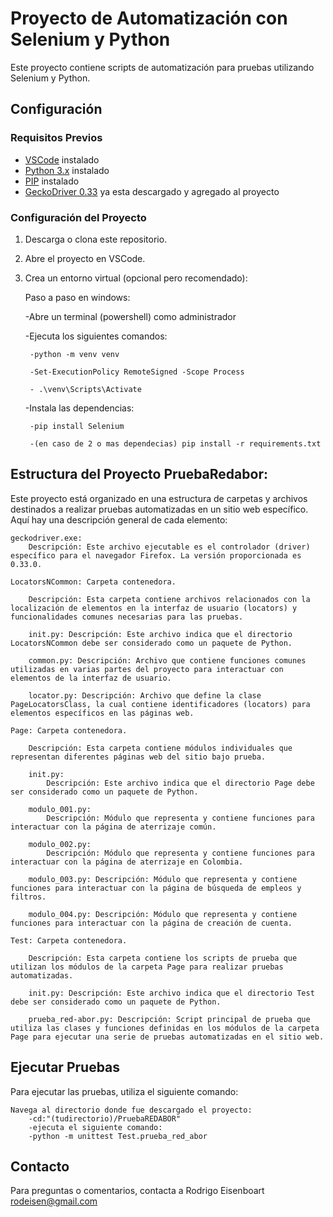 # Proyecto de Automatización con Selenium y Python

Este proyecto contiene scripts de automatización para pruebas utilizando Selenium y Python.

## Configuración

### Requisitos Previos

- [VSCode](https://code.visualstudio.com/) instalado
- [Python 3.x](https://www.python.org/) instalado
- [PIP](https://pip.pypa.io/en/stable/installation/) instalado
- [GeckoDriver 0.33](https://github.com/mozilla/geckodriver/releases) ya esta descargado y agregado al proyecto

### Configuración del Proyecto

1. Descarga o clona este repositorio.

2. Abre el proyecto en VSCode.

3. Crea un entorno virtual (opcional pero recomendado):

   Paso a paso en windows:
   
   -Abre un terminal (powershell) como administrador
   
   -Ejecuta los siguientes comandos:
   
        -python -m venv venv
   
        -Set-ExecutionPolicy RemoteSigned -Scope Process
   
        - .\venv\Scripts\Activate
   
   -Instala las dependencias:
   
        -pip install Selenium
   
        -(en caso de 2 o mas dependecias) pip install -r requirements.txt


## Estructura del Proyecto PruebaRedabor:

Este proyecto está organizado en una estructura de carpetas y archivos destinados a realizar pruebas automatizadas en un sitio web específico. Aquí hay una descripción general de cada elemento:

    geckodriver.exe:
        Descripción: Este archivo ejecutable es el controlador (driver) específico para el navegador Firefox. La versión proporcionada es 0.33.0.

    LocatorsNCommon: Carpeta contenedora.

        Descripción: Esta carpeta contiene archivos relacionados con la localización de elementos en la interfaz de usuario (locators) y funcionalidades comunes necesarias para las pruebas.

        init.py: Descripción: Este archivo indica que el directorio LocatorsNCommon debe ser considerado como un paquete de Python.

        common.py: Descripción: Archivo que contiene funciones comunes utilizadas en varias partes del proyecto para interactuar con elementos de la interfaz de usuario.

        locator.py: Descripción: Archivo que define la clase PageLocatorsClass, la cual contiene identificadores (locators) para elementos específicos en las páginas web.

    Page: Carpeta contenedora.

        Descripción: Esta carpeta contiene módulos individuales que representan diferentes páginas web del sitio bajo prueba.

        init.py:
            Descripción: Este archivo indica que el directorio Page debe ser considerado como un paquete de Python.

        modulo_001.py:
            Descripción: Módulo que representa y contiene funciones para interactuar con la página de aterrizaje común.

        modulo_002.py:
            Descripción: Módulo que representa y contiene funciones para interactuar con la página de aterrizaje en Colombia.

        modulo_003.py: Descripción: Módulo que representa y contiene funciones para interactuar con la página de búsqueda de empleos y filtros.

        modulo_004.py: Descripción: Módulo que representa y contiene funciones para interactuar con la página de creación de cuenta.

    Test: Carpeta contenedora.

        Descripción: Esta carpeta contiene los scripts de prueba que utilizan los módulos de la carpeta Page para realizar pruebas automatizadas.

        init.py: Descripción: Este archivo indica que el directorio Test debe ser considerado como un paquete de Python.

        prueba_red-abor.py: Descripción: Script principal de prueba que utiliza las clases y funciones definidas en los módulos de la carpeta Page para ejecutar una serie de pruebas automatizadas en el sitio web.

## Ejecutar Pruebas

Para ejecutar las pruebas, utiliza el siguiente comando:

    Navega al directorio donde fue descargado el proyecto:
        -cd:"(tudirectorio)/PruebaREDABOR"
        -ejecuta el siguiente comando:
        -python -m unittest Test.prueba_red_abor

## Contacto
Para preguntas o comentarios, contacta a Rodrigo Eisenboart <rodeisen@gmail.com>
